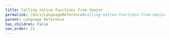 ```yaml
---
title: Calling native functions from Cmajor
permalink: /docs/LanguageReference#calling-native-functions-from-cmajor
parent: Language Reference
has_children: False
nav_order: 21
---
```

